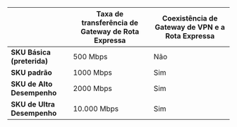 |  | **Taxa de transferência de Gateway de Rota Expressa** | **Coexistência de Gateway de VPN e a Rota Expressa** |
| --- | --- | --- |
| **SKU Básica (preterida)** |500 Mbps |Não |
| **SKU padrão** |1000 Mbps |Sim |
| **SKU de Alto Desempenho** |2000 Mbps |Sim |
| **SKU de Ultra Desempenho** |10.000 Mbps |Sim |

<!--HONumber=Oct16_HO2-->


